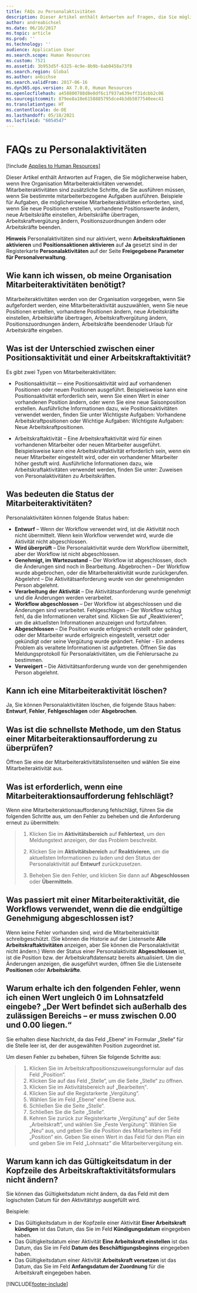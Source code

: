 ```yaml
---
title: FAQs zu Personalaktivitäten
description: Dieser Artikel enthält Antworten auf Fragen, die Sie möglicherweise haben, wenn Ihre Organisation Mitarbeiteraktivitäten verwendet. Mitarbeiteraktivitäten sind zusätzliche Schritte, die Sie ausführen müssen, wenn Sie bestimmte mitarbeiterbezogene Aufgaben ausführen.
author: andreabichsel
ms.date: 06/16/2017
ms.topic: article
ms.prod: ''
ms.technology: ''
audience: Application User
ms.search.scope: Human Resources
ms.custom: 7521
ms.assetid: 3b953d5f-6325-4c9e-8b9b-6ab0458a73f8
ms.search.region: Global
ms.author: anbichse
ms.search.validFrom: 2017-06-16
ms.dyn365.ops.version: AX 7.0.0, Human Resources
ms.openlocfilehash: a458800788d8e0df6c1f937a639eff31dcbb2c06
ms.sourcegitcommit: 879ee8a10e6158885795dce4b3db5077540eec41
ms.translationtype: HT
ms.contentlocale: de-DE
ms.lasthandoff: 05/18/2021
ms.locfileid: "6054547"
---
```

# <a name="personnel-actions-faq"></a>FAQs zu Personalaktivitäten

[!include [Applies to Human Resources](../includes/applies-to-hr.md)]

Dieser Artikel enthält Antworten auf Fragen, die Sie möglicherweise haben, wenn Ihre Organisation Mitarbeiteraktivitäten verwendet. Mitarbeiteraktivitäten sind zusätzliche Schritte, die Sie ausführen müssen, wenn Sie bestimmte mitarbeiterbezogene Aufgaben ausführen. Beispiele für Aufgaben, die möglicherweise Mitarbeiteraktivitäten erforderten, sind, wenn Sie neue Positionen erstellen, vorhandene Positionswerte ändern, neue Arbeitskräfte einstellen, Arbeitskräfte übertragen, Arbeitskraftvergütung ändern, Positionszuordnungen ändern oder Arbeitskräfte beenden.

**Hinweis** Personalaktivitäten sind nur aktiviert, wenn **Arbeitskraftaktionen aktivieren** und **Positionsaktionen aktivieren** auf **Ja** gesetzt sind in der Registerkarte **Personalaktivitäten** auf der Seite **Freigegebene Parameter für Personalverwaltung**. 

## <a name="how-can-i-tell-if-my-organization-requires-personnel-actions"></a>Wie kann ich wissen, ob meine Organisation Mitarbeiteraktivitäten benötigt?
Mitarbeiteraktivitäten werden von der Organisation vorgegeben, wenn Sie aufgefordert werden, eine Mitarbeiteraktivität auszuwählen, wenn Sie neue Positionen erstellen, vorhandene Positionen ändern, neue Arbeitskräfte einstellen, Arbeitskräfte übertragen, Arbeitskraftvergütung ändern, Positionszuordnungen ändern, Arbeitskräfte beendenoder Urlaub für Arbeitskräfte eingeben. 

## <a name="what-is-the-difference-between-a-position-action-and-a-worker-action"></a>Was ist der Unterschied zwischen einer Positionsaktivität und einer Arbeitskraftaktivität?
Es gibt zwei Typen von Mitarbeiteraktivitäten:

- Positionsaktivität –- eine Positionsaktivität wird auf vorhandenen Positionen oder neuen Positionen ausgeführt. Beispielsweise kann eine Positionsaktivität erforderlich sein, wenn Sie einen Wert in einer vorhandenen Position ändern, oder wenn Sie eine neue Saisonposition erstellen. Ausführliche Informationen dazu, wie Positionsaktivitäten verwendet werden, finden Sie unter Wichtigste Aufgaben: Vorhandene Arbeitskraftpositionen oder Wichtige Aufgaben: Wichtigste Aufgaben: Neue Arbeitskraftpositionen.

- Arbeitskraftaktivität – Eine Arbeitskraftaktivität wird für einen vorhandenen Mitarbeiter oder neuen Mitarbeiter ausgeführt. Beispielsweise kann eine Arbeitskraftaktivität erforderlich sein, wenn ein neuer Mitarbeiter eingestellt wird, oder ein vorhandener Mitarbeiter höher gestuft wird. Ausführliche Informationen dazu, wie Arbeitskraftaktivitäten verwendet werden, finden Sie unter: Zuweisen von Personalaktivitäten zu Arbeitskräften.

## <a name="what-do-the-statuses-of-the-personnel-actions-mean"></a>Was bedeuten die Status der Mitarbeiteraktivitäten?
Personalaktivitäten können folgende Status haben:

- **Entwurf** – Wenn der Workflow verwendet wird, ist die Aktivität noch nicht übermittelt. Wenn kein Workflow verwendet wird, wurde die Aktivität nicht abgeschlossen.
- **Wird überprüft** – Die Personalaktivität wurde dem Workflow übermittelt, aber der Workflow ist nicht abgeschlossen.
- **Genehmigt, im Wartezustand** – Der Workflow ist abgeschlossen, doch die Änderungen sind noch in Bearbeitung. Abgebrochen – Der Workflow wurde abgebrochen, oder die Mitarbeiteraktivität wurde zurückgerufen. Abgelehnt – Die Aktivitätsanforderung wurde von der genehmigenden Person abgelehnt.
- **Verarbeitung der Aktivität** – Die Aktivitätsanforderung wurde genehmigt und die Änderungen werden verarbeitet.
- **Workflow abgeschlossen**  – Der Workflow ist abgeschlossen und die Änderungen sind verarbeitet. Fehlgeschlagen – Der Workflow schlug fehl, da die Informationen veraltet sind. Klicken Sie auf „Reaktivieren“, um die aktuellsten Informationen anzuzeigen und fortzufahren.
- **Abgeschlossen** – Die Position wurde erfolgreich erstellt oder geändert, oder der Mitarbeiter wurde erfolgreich eingestellt, versetzt oder gekündigt oder seine Vergütung wurde geändert. Fehler - Ein anderes Problem als veraltete Informationen ist aufgetreten. Öffnen Sie das Meldungsprotokoll für Personalaktivitäten, um die Fehlerursache zu bestimmen.
- **Verweigert** – Die Aktivitätsanforderung wurde von der genehmigenden Person abgelehnt.

## <a name="can-i-delete-a-personnel-action"></a>Kann ich eine Mitarbeiteraktivität löschen?
Ja, Sie können Personalaktivitäten löschen, die folgende Staus haben: **Entwurf**, **Fehler**, **Fehlgeschlagen** oder **Abgebrochen**.

## <a name="what-is-the-fastest-way-to-check-the-status-of-a-personnel-action-request"></a>Was ist die schnellste Methode, um den Status einer Mitarbeiteraktionsaufforderung zu überprüfen?
Öffnen Sie eine der Mitarbeiteraktivitätslistenseiten und wählen Sie eine Mitarbeiteraktivität aus.

## <a name="what-should-i-do-if-a-personnel-action-request-fails"></a>Was ist erforderlich, wenn eine Mitarbeiteraktionsaufforderung fehlschlägt?
Wenn eine Mitarbeiteraktionsaufforderung fehlschlägt, führen Sie die folgenden Schritte aus, um den Fehler zu beheben und die Anforderung erneut zu übermitteln:

> 1. Klicken Sie im **Aktivitätsbereich** auf **Fehlertext**, um den Meldungstext anzeigen, der das Problem beschreibt.
> 
> 2. Klicken Sie im **Aktivitätsbereich** auf **Reaktivieren**, um die aktuellsten Informationen zu laden und den Status der Personalaktivität auf **Entwurf** zurückzusetzen.
> 
> 3. Beheben Sie den Fehler, und klicken Sie dann auf **Abgeschlossen** oder **Übermitteln**.

## <a name="what-happens-to-a-personnel-action-that-uses-workflow-when-the-final-approval-is-completed"></a>Was passiert mit einer Mitarbeiteraktivität, die Workflows verwendet, wenn die die endgültige Genehmigung abgeschlossen ist?
Wenn keine Fehler vorhanden sind, wird die Mitarbeiteraktivität schreibgeschützt. (Sie können die Historie auf der Listenseite **Alle Arbeitskraftaktivitäten** anzeigen, aber Sie können die Personalaktivität nicht ändern.) Wenn der Status einer Personalaktivität **Abgeschlossen** ist, ist die Position bzw. der Arbeitskraftdatensatz bereits aktualisiert. Um die Änderungen anzeigen, die ausgeführt wurden, öffnen Sie die Listenseite **Positionen** oder **Arbeitskräfte**.

## <a name="why-do-i-receive-the-following-error-when-i-enter-a-non-zero-value-in-the-pay-rate-field-the-value-is-out-of-its-valid-range--it-much-be-between-000-and-000"></a>Warum erhalte ich den folgenden Fehler, wenn ich einen Wert ungleich 0 im Lohnsatzfeld eingebe? „Der Wert befindet sich außerhalb des zulässigen Bereichs – er muss zwischen 0.00 und 0.00 liegen.“
Sie erhalten diese Nachricht, da das Feld „Ebene“ im Formular „Stelle“ für die Stelle leer ist, der der ausgewählten Position zugeordnet ist.

Um diesen Fehler zu beheben, führen Sie folgende Schritte aus:

> 1. Klicken Sie im Arbeitskraftpositionszuweisungsformular auf das Feld „Position“.  
> 2. Klicken Sie auf das Feld „Stelle“, um die Seite „Stelle“ zu öffnen.
> 3. Klicken Sie im Aktivitätsbereich auf „Bearbeiten֧“.
> 4. Klicken Sie auf die Registarkerte „Vergütung“.
> 5. Wählen Sie im Feld „Ebene“ eine Ebene aus.
> 6. Schließen Sie die Seite „Stelle“.
> 7. Schließen Sie die Seite „Stelle“.
> 8. Kehren Sie zurück zur Registerkarte „Vergütung“ auf der Seite „Arbeitskraft“, und wählen Sie „Feste Vergütung“.  Wählen Sie „Neu“ aus, und geben Sie die Position des Mitarbeiters im Feld „Position“ ein.  Geben Sie einen Wert in das Feld für den Plan ein und geben Sie im Feld „Lohnsatz“ die Mitarbeitervergütung ein.

## <a name="why-cant-i-change-the-effective-date-in-the-header-of-the-worker-action-form"></a>Warum kann ich das Gültigkeitsdatum in der Kopfzeile des Arbeitskraftaktivitätsformulars nicht ändern?
Sie können das Gültigkeitsdatum nicht ändern, da das Feld mit dem logischsten Datum für den Aktivitätstyp ausgefüllt wird.

Beispiele:

- Das Gültigkeitsdatum in der Kopfzeile einer Aktivität **Einer Arbeitskraft kündigen** ist das Datum, das Sie im Feld **Kündigungsdatum** eingegeben haben.
- Das Gültigkeitsdatum einer Aktivität **Eine Arbeitskraft einstellen** ist das Datum, das Sie im Feld **Datum des Beschäftigungsbeginns** eingegeben haben.
- Das Gültigkeitsdatum einer Aktivität **Arbeitskraft versetzen** ist das Datum, das Sie im Feld **Anfangsdatum der Zuordnung** für die Arbeitskraft eingegeben haben.



[!INCLUDE[footer-include](../includes/footer-banner.md)]